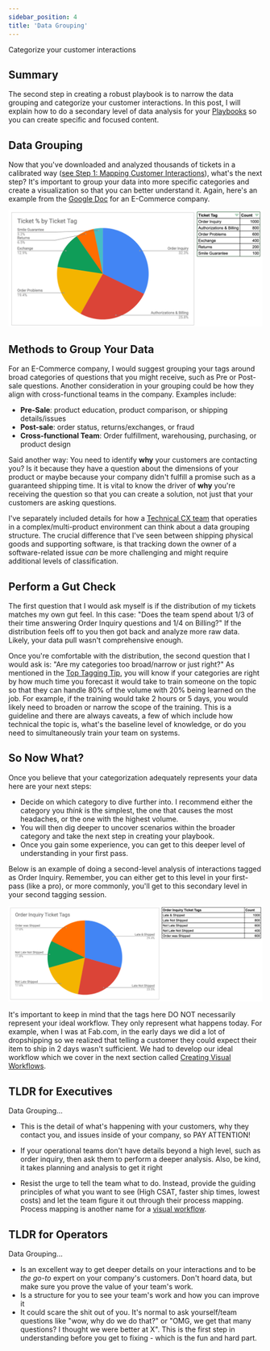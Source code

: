 ```yaml
---
sidebar_position: 4
title: 'Data Grouping'
---
```

Categorize your customer interactions
## Summary

The second step in creating a robust playbook is to narrow the data grouping and categorize your customer interactions. In this post, I will explain how to do a secondary level of data analysis for your [Playbooks](/handbook/playbooks/playbooks) so you can create specific and focused content.

## Data Grouping

Now that you've downloaded and analyzed thousands of tickets in a calibrated way ([see Step 1: Mapping Customer Interactions](/handbook/playbooks/mappingcustomerinteractions)), what's the next step? It's important to group your data into more specific categories and create a visualization so that you can better understand it. Again, here's an example from the [Google Doc](https://docs.google.com/spreadsheets/d/1OFddLkhSBkhhm7fo0I59R24JTbIj9pDeG6ykfKqyrtc/edit#gid=665273247) for an E-Commerce company.



![Ticket Tag Percentage](https://raw.githubusercontent.com/zacharybk/cxhandbook/master/static/images/tickettagpercentage.png)

## Methods to Group Your Data

For an E-Commerce company, I would suggest grouping your tags around broad categories of questions that you might receive, such as Pre or Post-sale questions. Another consideration in your grouping could be how they align with cross-functional teams in the company. Examples include:
- **Pre-Sale**:  product education, product comparison, or shipping details/issues
- **Post-sale**: order status, returns/exchanges, or fraud
- **Cross-functional Team**: Order fulfillment, warehousing, purchasing, or product design

Said another way: You need to identify **why** your customers are contacting you? Is it because they have a question about the dimensions of your product or maybe because your company didn't fulfill a promise such as a guaranteed shipping time. It is vital to know the driver of **why** you're receiving the question so that you can create a solution, not just that your customers are asking questions.

I've separately included details for how a [Technical CX team](/handbook/playbooks/technicalteamdatagrouping) that operaties in a complex/multi-product environment can think about a data grouping structure. The crucial difference that I've seen between shipping physical goods and supporting software, is that tracking down the owner of a software-related issue _can_ be more challenging and might require additional levels of classification.

## Perform a Gut Check
The first question that I would ask myself is if the distribution of my tickets matches my own gut feel. In this case: "Does the team spend about 1/3 of their time answering Order Inquiry questions and 1/4 on Billing?" If the distribution feels off to you then got back and analyze more raw data. Likely, your data pull wasn't comprehensive enough.

Once you're comfortable with the distribution, the second question that I would ask is: "Are my categories too broad/narrow or just right?" As mentioned in the [Top Tagging Tip](/handbook/playbooks/mappingcustomerinteractions/#top-tagging-tips), you will know if your categories are right by how much time you forecast it would take to train someone on the topic so that they can handle 80% of the volume with 20% being learned on the job. For example, if the training would take 2 hours or 5 days, you would likely need to broaden or narrow the scope of the training. This is a guideline and there are always caveats, a few of which include how technical the topic is, what's the baseline level of knowledge, or do you need to simultaneously train your team on systems.

## So Now What?

Once you believe that your categorization adequately represents your data here are your next steps:

- Decide on which category to dive further into. I recommend either the category you _think_ is the simplest, the one that causes the most headaches, or the one with the highest volume.
- You will then dig deeper to uncover scenarios within the broader category and take the next step in creating your playbook.
- Once you gain some experience, you can get to this deeper level of understanding in your first pass.

Below is an example of doing a second-level analysis of interactions tagged as Order Inquiry. Remember, you can either get to this level in your first-pass (like a pro), or more commonly, you'll get to this secondary level in your second tagging session.



![Ticket Tag Percentage](https://raw.githubusercontent.com/zacharybk/cxhandbook/master/static/images/orderinquirytagscore.png)

It's important to keep in mind that the tags here DO NOT necessarily represent your ideal workflow. They only represent what happens today. For example, when I was at Fab.com, in the early days we did a lot of dropshipping so we realized that telling a customer they could expect their item to ship in 2 days wasn't sufficient. We had to develop our ideal workflow which we cover in the next section called [Creating Visual Workflows](/handbook/playbooks/visualworkflows).

## TLDR for Executives

Data Grouping...

- This is the detail of what's happening with your customers, why they contact you, and issues inside of your company, so PAY ATTENTION!

- If your operational teams don't have details beyond a high level, such as order inquiry, then ask them to perform a deeper analysis. Also, be kind, it takes planning and analysis to get it right
- Resist the urge to tell the team what to do. Instead, provide the guiding principles of what you want to see (High CSAT, faster ship times, lowest costs) and let the team figure it out through their process mapping. Process mapping is another name for a [visual workflow](/handbook/playbooks/visualworkflows).


## TLDR for Operators

Data Grouping...

- Is an excellent way to get deeper details on your interactions and to be _the go-to_ expert on your company's customers. Don't hoard data, but make sure you prove the value of your team's work.
- Is a structure for you to see your team's work and how you can improve it
- It could scare the shit out of you. It's normal to ask yourself/team questions like "wow, why do we do that?" or "OMG, we get that many questions? I thought we were better at X". This is the first step in understanding before you get to fixing - which is the fun and hard part.
